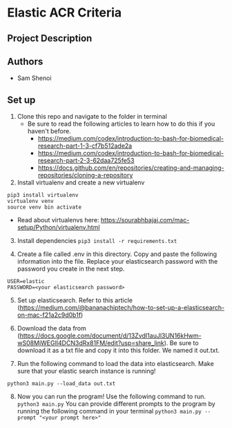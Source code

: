 # Elastic ACR Criteria
## Project Description

## Authors
- Sam Shenoi

## Set up
1. Clone this repo and navigate to the folder in terminal
    - Be sure to read the following articles to learn how to do this if you haven't before.
        - https://medium.com/codex/introduction-to-bash-for-biomedical-research-part-1-3-cf7b512ade2a
        - https://medium.com/codex/introduction-to-bash-for-biomedical-research-part-2-3-62daa725fe53
        - https://docs.github.com/en/repositories/creating-and-managing-repositories/cloning-a-repository
2. Install virtualenv and create a new virtualenv
```
pip3 install virtualenv
virtualenv venv
source venv bin activate
```
   - Read about virtualenvs here: https://sourabhbajaj.com/mac-setup/Python/virtualenv.html

3. Install dependencies
`pip3 install -r requirements.txt`

4. Create a file called .env in this directory. Copy and paste the following information into the file. Replace your elasticsearch password with the password you create in the next step. 
```
USER=elastic
PASSWORD=<your elasticsearch password>
```

5. Set up elasticsearch. Refer to this article (https://medium.com/@bananachiptech/how-to-set-up-a-elasticsearch-on-mac-f21a2c9d0b1f)

6. Download the data from (https://docs.google.com/document/d/13ZvdI1auJl3UN16kHwm-wS08MjWEGlI4DCN3dRx81FM/edit?usp=share_link). Be sure to download it as a txt file and copy it into this folder. We named it out.txt.

7. Run the following command to load the data into elasticsearch. Make sure that your elastic search instance is running!
```
python3 main.py --load_data out.txt
```

8. Now you can run the program! Use the following command to run.
`python3 main.py`
You can provide different prompts to the program by running the following command in your terminal
`python3 main.py --prompt "<your prompt here>"`